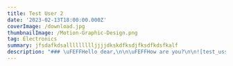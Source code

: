```yaml
---
title: Test User 2
date: '2023-02-13T18:00:00.000Z'
coverImage: /download.jpg
thumbnailImage: /Motion-Graphic-Design.png
tag: Electronics
summary: jfsdafkdsallllllllljjjjdkskdfksdjfksdfkdsfkalf
description: "### \uFEFFHello dear,\n\n\uFEFFHow are you?\n\n![test_usser](/favicon.ico \"test_user_image\")\n\n\uFEFFWhere are you now?\n\n* Dhaka\n* \uFEFFKhulna\n* \uFEFFCumilla\n\n"
---
```


